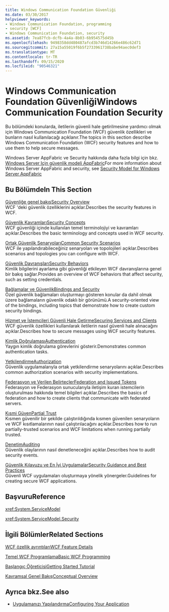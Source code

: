 ```yaml
---
title: Windows Communication Foundation Güvenliği
ms.date: 03/30/2017
helpviewer_keywords:
- Windows Communication Foundation, programming
- security [WCF]
- Windows Communication Foundation, security
ms.assetid: 7ea87fcb-dcfb-4a4a-8b03-6b954575d45b
ms.openlocfilehash: 9498358dd480487afcd3b746d14266e486c62d71
ms.sourcegitcommit: 27a15a55019f6b5f2733961738babe94aec0def3
ms.translationtype: MT
ms.contentlocale: tr-TR
ms.lasthandoff: 09/15/2020
ms.locfileid: "90546321"
---
```

# <a name="windows-communication-foundation-security"></a><span data-ttu-id="9de75-102">Windows Communication Foundation Güvenliği</span><span class="sxs-lookup"><span data-stu-id="9de75-102">Windows Communication Foundation Security</span></span>
<span data-ttu-id="9de75-103">Bu bölümdeki konularda, iletilerin güvenli hale getirilmesine yardımcı olmak için Windows Communication Foundation (WCF) güvenlik özellikleri ve bunların nasıl kullanılacağı açıklanır.</span><span class="sxs-lookup"><span data-stu-id="9de75-103">The topics in this section describe Windows Communication Foundation (WCF) security features and how to use them to help secure messages.</span></span>  
  
 <span data-ttu-id="9de75-104">Windows Server AppFabric ve Security hakkında daha fazla bilgi için bkz. [Windows Server Için güvenlik modeli AppFabric](/previous-versions/appfabric/ee677202(v=azure.10))</span><span class="sxs-lookup"><span data-stu-id="9de75-104">For more information about Windows Server AppFabric and security, see [Security Model for Windows Server AppFabric](/previous-versions/appfabric/ee677202(v=azure.10))</span></span>  
  
## <a name="in-this-section"></a><span data-ttu-id="9de75-105">Bu Bölümde</span><span class="sxs-lookup"><span data-stu-id="9de75-105">In This Section</span></span>  
 [<span data-ttu-id="9de75-106">Güvenliğe genel bakış</span><span class="sxs-lookup"><span data-stu-id="9de75-106">Security Overview</span></span>](security-overview.md)  
 <span data-ttu-id="9de75-107">WCF 'deki güvenlik özelliklerini açıklar.</span><span class="sxs-lookup"><span data-stu-id="9de75-107">Describes the security features in WCF.</span></span>  
  
 [<span data-ttu-id="9de75-108">Güvenlik Kavramları</span><span class="sxs-lookup"><span data-stu-id="9de75-108">Security Concepts</span></span>](security-concepts.md)  
 <span data-ttu-id="9de75-109">WCF güvenliği içinde kullanılan temel terminolojiyi ve kavramları açıklar.</span><span class="sxs-lookup"><span data-stu-id="9de75-109">Describes the basic terminology and concepts used in WCF security.</span></span>  
  
 [<span data-ttu-id="9de75-110">Ortak Güvenlik Senaryoları</span><span class="sxs-lookup"><span data-stu-id="9de75-110">Common Security Scenarios</span></span>](common-security-scenarios.md)  
 <span data-ttu-id="9de75-111">WCF ile yapılandırabileceğiniz senaryoları ve topolojileri açıklar.</span><span class="sxs-lookup"><span data-stu-id="9de75-111">Describes scenarios and topologies you can configure with WCF.</span></span>  
  
 [<span data-ttu-id="9de75-112">Güvenlik Davranışları</span><span class="sxs-lookup"><span data-stu-id="9de75-112">Security Behaviors</span></span>](security-behaviors-in-wcf.md)  
 <span data-ttu-id="9de75-113">Kimlik bilgilerini ayarlama gibi güvenliği etkileyen WCF davranışlarına genel bir bakış sağlar.</span><span class="sxs-lookup"><span data-stu-id="9de75-113">Provides an overview of WCF behaviors that affect security, such as setting credentials.</span></span>  
  
 [<span data-ttu-id="9de75-114">Bağlamalar ve Güvenlik</span><span class="sxs-lookup"><span data-stu-id="9de75-114">Bindings and Security</span></span>](bindings-and-security.md)  
 <span data-ttu-id="9de75-115">Özel güvenlik bağlamaları oluşturmayı gösteren konular da dahil olmak üzere bağlamaların güvenlik odaklı bir görünümü.</span><span class="sxs-lookup"><span data-stu-id="9de75-115">A security-oriented view of the bindings, including topics that demonstrate how to create custom security bindings.</span></span>  
  
 [<span data-ttu-id="9de75-116">Hizmet ve İstemcileri Güvenli Hale Getirme</span><span class="sxs-lookup"><span data-stu-id="9de75-116">Securing Services and Clients</span></span>](securing-services-and-clients.md)  
 <span data-ttu-id="9de75-117">WCF güvenlik özellikleri kullanılarak iletilerin nasıl güvenli hale alınacağını açıklar.</span><span class="sxs-lookup"><span data-stu-id="9de75-117">Describes how to secure messages using WCF security features.</span></span>  
  
 [<span data-ttu-id="9de75-118">Kimlik Doğrulaması</span><span class="sxs-lookup"><span data-stu-id="9de75-118">Authentication</span></span>](authentication-in-wcf.md)  
 <span data-ttu-id="9de75-119">Yaygın kimlik doğrulama görevlerini gösterir.</span><span class="sxs-lookup"><span data-stu-id="9de75-119">Demonstrates common authentication tasks.</span></span>  
  
 [<span data-ttu-id="9de75-120">Yetkilendirme</span><span class="sxs-lookup"><span data-stu-id="9de75-120">Authorization</span></span>](authorization-in-wcf.md)  
 <span data-ttu-id="9de75-121">Güvenlik uygulamalarıyla ortak yetkilendirme senaryolarını açıklar.</span><span class="sxs-lookup"><span data-stu-id="9de75-121">Describes common authorization scenarios with security implementations.</span></span>  
  
 [<span data-ttu-id="9de75-122">Federasyon ve Verilen Belirteçler</span><span class="sxs-lookup"><span data-stu-id="9de75-122">Federation and Issued Tokens</span></span>](federation-and-issued-tokens.md)  
 <span data-ttu-id="9de75-123">Federasyon ve Federasyon sunucularıyla iletişim kuran istemcilerin oluşturulması hakkında temel bilgileri açıklar.</span><span class="sxs-lookup"><span data-stu-id="9de75-123">Describes the basics of federation and how to create clients that communicate with federated servers.</span></span>  
  
 [<span data-ttu-id="9de75-124">Kısmi Güven</span><span class="sxs-lookup"><span data-stu-id="9de75-124">Partial Trust</span></span>](partial-trust.md)  
 <span data-ttu-id="9de75-125">Kısmen güvenilir bir şekilde çalıştırıldığında kısmen güvenilen senaryoların ve WCF kısıtlamalarının nasıl çalıştırılacağını açıklar.</span><span class="sxs-lookup"><span data-stu-id="9de75-125">Describes how to run partially-trusted scenarios and WCF limitations when running partially trusted.</span></span>  
  
 [<span data-ttu-id="9de75-126">Denetim</span><span class="sxs-lookup"><span data-stu-id="9de75-126">Auditing</span></span>](auditing-security-events.md)  
 <span data-ttu-id="9de75-127">Güvenlik olaylarının nasıl denetleneceğini açıklar.</span><span class="sxs-lookup"><span data-stu-id="9de75-127">Describes how to audit security events.</span></span>  
  
 [<span data-ttu-id="9de75-128">Güvenlik Kılavuzu ve En İyi Uygulamalar</span><span class="sxs-lookup"><span data-stu-id="9de75-128">Security Guidance and Best Practices</span></span>](security-guidance-and-best-practices.md)  
 <span data-ttu-id="9de75-129">Güvenli WCF uygulamaları oluşturmaya yönelik yönergeler.</span><span class="sxs-lookup"><span data-stu-id="9de75-129">Guidelines for creating secure WCF applications.</span></span>  
  
## <a name="reference"></a><span data-ttu-id="9de75-130">Başvuru</span><span class="sxs-lookup"><span data-stu-id="9de75-130">Reference</span></span>  
 <xref:System.ServiceModel>  
  
 <xref:System.ServiceModel.Security>  
  
## <a name="related-sections"></a><span data-ttu-id="9de75-131">İlgili Bölümler</span><span class="sxs-lookup"><span data-stu-id="9de75-131">Related Sections</span></span>  
 [<span data-ttu-id="9de75-132">WCF özellik ayrıntıları</span><span class="sxs-lookup"><span data-stu-id="9de75-132">WCF Feature Details</span></span>](index.md)  
  
 [<span data-ttu-id="9de75-133">Temel WCF Programlama</span><span class="sxs-lookup"><span data-stu-id="9de75-133">Basic WCF Programming</span></span>](../basic-wcf-programming.md)  
  
 [<span data-ttu-id="9de75-134">Başlangıç Öğreticisi</span><span class="sxs-lookup"><span data-stu-id="9de75-134">Getting Started Tutorial</span></span>](../getting-started-tutorial.md)  
  
 [<span data-ttu-id="9de75-135">Kavramsal Genel Bakış</span><span class="sxs-lookup"><span data-stu-id="9de75-135">Conceptual Overview</span></span>](../conceptual-overview.md)  
  
## <a name="see-also"></a><span data-ttu-id="9de75-136">Ayrıca bkz.</span><span class="sxs-lookup"><span data-stu-id="9de75-136">See also</span></span>

- [<span data-ttu-id="9de75-137">Uygulamanızı Yapılandırma</span><span class="sxs-lookup"><span data-stu-id="9de75-137">Configuring Your Application</span></span>](../diagnostics/configuring-your-application.md)
